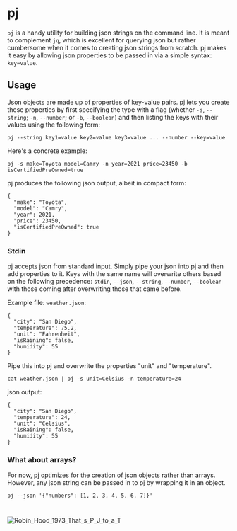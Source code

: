 # pj
`pj` is a handy utility for building json strings on the command line. It is meant to complement `jq`, which is excellent for querying json but rather cumbersome when it comes to creating json strings from scratch. pj makes it easy by allowing json properties to be passed in via a simple syntax: `key=value`.

## Usage
Json objects are made up of properties of key-value pairs. pj lets you create these properties by first specifying the type with a flag (whether `-s`, `--string`; `-n`, `--number`; or `-b`, `--boolean`) and then listing the keys with their values using the following form:
```
pj --string key1=value key2=value key3=value ... --number --key=value
```
Here's a concrete example:
```
pj -s make=Toyota model=Camry -n year=2021 price=23450 -b isCertifiedPreOwned=true
```
pj produces the following json output, albeit in compact form:
```
{
  "make": "Toyota",
  "model": "Camry",
  "year": 2021,
  "price": 23450,
  "isCertifiedPreOwned": true
}
```

### Stdin
pj accepts json from standard input. Simply pipe your json into pj and then add properties to it. Keys with the same name will overwrite others based on the following precedence: `stdin`, `--json`, `--string`, `--number`, `--boolean` with those coming after overwriting those that came before.

Example file: `weather.json`:
```
{
  "city": "San Diego",
  "temperature": 75.2,
  "unit": "Fahrenheit",
  "isRaining": false,
  "humidity": 55
}
```
Pipe this into pj and overwrite the properties "unit" and "temperature".
```
cat weather.json | pj -s unit=Celsius -n temperature=24
```
json output:
```
{
  "city": "San Diego",
  "temperature": 24,
  "unit": "Celsius",
  "isRaining": false,
  "humidity": 55
}
```

### What about arrays?
For now, pj optimizes for the creation of json objects rather than arrays. However, any json string can be passed in to pj by wrapping it in an object.
```
pj --json '{"numbers": [1, 2, 3, 4, 5, 6, 7]}'
```
#

![Robin_Hood_1973_That_s_P_J_to_a_T](https://github.com/user-attachments/assets/0bee1dc9-3ce2-4c9d-bb41-bd44fafd09b4)
